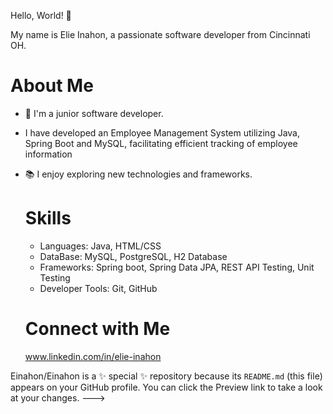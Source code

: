 Hello, World! 👋

My name is Elie Inahon, a passionate software developer from Cincinnati OH.

# About Me
- 🌱 I'm a junior software developer.
- I have developed an Employee Management System utilizing Java, Spring Boot and MySQL, facilitating efficient tracking of employee information
- 📚 I enjoy exploring new technologies and frameworks.

  # Skills
   * Languages: Java, HTML/CSS
   * DataBase: MySQL, PostgreSQL, H2 Database
   * Frameworks: Spring boot, Spring Data JPA, REST API Testing, Unit Testing
   * Developer Tools: Git, GitHub

  # Connect with Me
  www.linkedin.com/in/elie-inahon

  
Einahon/Einahon is a ✨ special ✨ repository because its `README.md` (this file) appears on your GitHub profile.
You can click the Preview link to take a look at your changes.
--->
